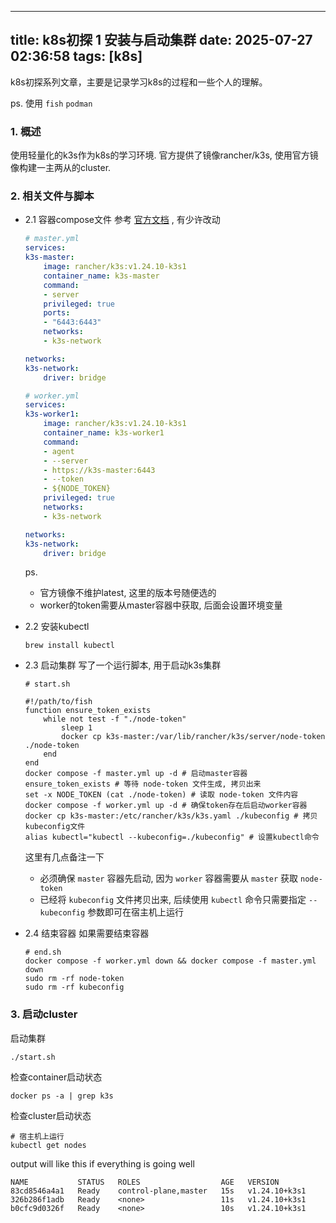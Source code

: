 
---
title: k8s初探 1 安装与启动集群
date: 2025-07-27 02:36:58
tags: [k8s]
---

k8s初探系列文章，主要是记录学习k8s的过程和一些个人的理解。

ps. 使用 `fish`  `podman`

### 1. 概述

使用轻量化的k3s作为k8s的学习环境.
官方提供了镜像rancher/k3s, 使用官方镜像构建一主两从的cluster.


### 2. 相关文件与脚本

- 2.1 容器compose文件
    参考 [官方文档](https://docs.k3s.io/zh/advanced#%E5%9C%A8-docker-%E4%B8%AD%E8%BF%90%E8%A1%8C-k3s) , 有少许改动

    ```yaml
    # master.yml
    services:
    k3s-master:
        image: rancher/k3s:v1.24.10-k3s1
        container_name: k3s-master
        command: 
        - server
        privileged: true
        ports:
        - "6443:6443"
        networks:
        - k3s-network

    networks:
    k3s-network:
        driver: bridge

    ```

    ```yaml
    # worker.yml
    services:
    k3s-worker1:
        image: rancher/k3s:v1.24.10-k3s1
        container_name: k3s-worker1
        command: 
        - agent
        - --server
        - https://k3s-master:6443
        - --token
        - ${NODE_TOKEN}
        privileged: true
        networks:
        - k3s-network

    networks:
    k3s-network:
        driver: bridge
    ```
    ps.
    - 官方镜像不维护latest, 这里的版本号随便选的
    - worker的token需要从master容器中获取, 后面会设置环境变量

- 2.2 安装kubectl
    ```shell
    brew install kubectl
    ```
- 2.3 启动集群
  写了一个运行脚本, 用于启动k3s集群
    ```shell
    # start.sh

    #!/path/to/fish
    function ensure_token_exists
        while not test -f "./node-token"
            sleep 1
            docker cp k3s-master:/var/lib/rancher/k3s/server/node-token ./node-token
        end
    end
    docker compose -f master.yml up -d # 启动master容器
    ensure_token_exists # 等待 node-token 文件生成, 拷贝出来
    set -x NODE_TOKEN (cat ./node-token) # 读取 node-token 文件内容
    docker compose -f worker.yml up -d # 确保token存在后启动worker容器 
    docker cp k3s-master:/etc/rancher/k3s/k3s.yaml ./kubeconfig # 拷贝kubeconfig文件
    alias kubectl="kubectl --kubeconfig=./kubeconfig" # 设置kubectl命令
    ```
    这里有几点备注一下
    - 必须确保 `master` 容器先启动, 因为 `worker` 容器需要从 `master` 获取 `node-token`
    - 已经将 `kubeconfig` 文件拷贝出来, 后续使用 `kubectl` 命令只需要指定 `--kubeconfig` 参数即可在宿主机上运行
- 2.4 结束容器
    如果需要结束容器
    ```shell
    # end.sh
    docker compose -f worker.yml down && docker compose -f master.yml down
    sudo rm -rf node-token
    sudo rm -rf kubeconfig
    ```

### 3. 启动cluster

启动集群
```
./start.sh
```
    
检查container启动状态  
```shell
docker ps -a | grep k3s 
```

检查cluster启动状态  
```shell
# 宿主机上运行
kubectl get nodes  
```


output will like this if everything is going well  
```shell
NAME           STATUS   ROLES                  AGE   VERSION
83cd8546a4a1   Ready    control-plane,master   15s   v1.24.10+k3s1
326b286f1adb   Ready    <none>                 11s   v1.24.10+k3s1
b0cfc9d0326f   Ready    <none>                 10s   v1.24.10+k3s1
```